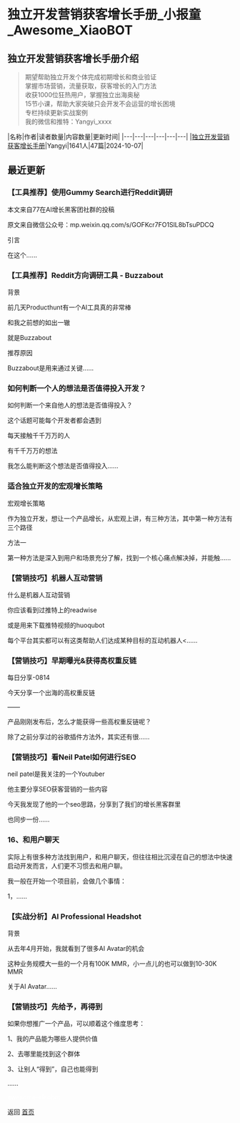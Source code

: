 # 独立开发营销获客增长手册_小报童_Awesome_XiaoBOT

## 独立开发营销获客增长手册介绍
> 期望帮助独立开发个体完成初期增长和商业验证    
掌握市场营销，流量获取，获客增长的入门方法    
收获1000位狂热用户，掌握独立出海奥秘    
15节小课，帮助大家突破只会开发不会运营的增长困境    
专栏持续更新实战案例    
我的微信和推特：Yangyi_xxxx  
  


|名称|作者|读者数量|内容数量|更新时间|
|---|---|---|---|---|---|
|[独立开发营销获客增长手册](https://xiaobot.net/p/devgrowth?refer=0b133df9-27dc-423b-8101-639049001c13)|Yangyi|1641人|47篇|2024-10-07|

## 最近更新
### 【工具推荐】使用Gummy Search进行Reddit调研

本文来自77在AI增长黑客团社群的投稿

原文来自微信公众号：mp.weixin.qq.com/s/GOFKcr7FO1SlL8bTsuPDCQ

引言

在这个......

### 【工具推荐】Reddit方向调研工具 - Buzzabout

背景

前几天Producthunt有一个AI工具真的非常棒

和我之前想的如出一辙

就是Buzzabout

推荐原因

Buzzabout是用来通过关键......

### 如何判断一个人的想法是否值得投入开发？

如何判断一个来自他人的想法是否值得投入？

这个话题可能每个开发者都会遇到

每天接触千千万万的人

有千千万万的想法

我怎么能判断这个想法是否值得投入......

### 适合独立开发的宏观增长策略

宏观增长策略

作为独立开发，想让一个产品增长，从宏观上讲，有三种方法，其中第一种方法有三个路径

方法一

第一种方法是深入到用户和场景充分了解，找到一个核心痛点解决掉，并能触......

### 【营销技巧】机器人互动营销

什么是机器人互动营销

你应该看到过推特上的readwise

或是用来下载推特视频的huoqubot

每个平台其实都可以有这类帮助人们达成某种目标的互动机器人<......

### 【营销技巧】早期曝光&获得高权重反链

每日分享-0814

今天分享一个出海的高权重反链

——

产品刚刚发布后，怎么才能获得一些高权重反链呢？

除了之前分享过的谷歌插件方法外，其实还有很......

### 【营销技巧】看Neil Patel如何进行SEO

neil patel是我关注的一个Youtuber

他主要分享SEO获客营销的一些内容

今天我发现了他的一个seo思路，分享到了我们的增长黑客群里

也同步一份......

### 16、和用户聊天

实际上有很多种方法找到用户，和用户聊天，但往往相比沉浸在自己的想法中快速启动开发而言，人们更不习惯去和用户聊。

我一般在开始一个项目前，会做几个事情：

1，......

### 【实战分析】AI Professional Headshot

背景

从去年4月开始，我就看到了很多AI Avatar的机会

这种业务规模大一些的一个月有100K MMR，小一点儿的也可以做到10-30K MMR

关于AI Avatar......

### 【营销技巧】先给予，再得到

如果你想推广一个产品，可以顺着这个维度思考：

1、我的产品能为哪些人提供价值

2、去哪里能找到这个群体

3、让别人“得到”，自己也能得到

......


<a href="https://github.com/Reno9527/awesome-xiaobot" style="color: white; text-decoration: none;">awesome-xiaobot</a>

返回 [首页](../README.md)
